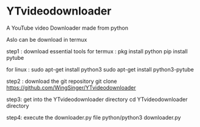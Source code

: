 # YTvideodownloader
A YouTube video Downloader made from python

Aslo can be download in termux

step1 : download essential tools
for termux : 
pkg install python 
pip install pytube

for linux  : 
sudo apt-get install python3
sudo apt-get install python3-pytube

step2 : download the git repository
git clone https://github.com/WingSinger/YTvideodownloader

step3: get into the YTvideodownloader directory
cd YTvideodownloader directory

step4: execute the downloader.py file
python/python3 downloader.py
